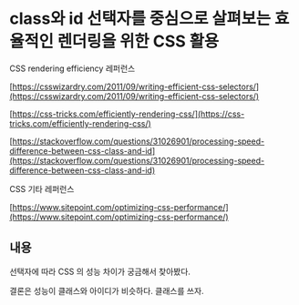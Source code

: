 # class와 id 선택자를 중심으로 살펴보는 효율적인 렌더링을 위한 CSS 활용

CSS rendering efficiency 레퍼런스

[https://csswizardry.com/2011/09/writing-efficient-css-selectors/](https://csswizardry.com/2011/09/writing-efficient-css-selectors/)

[https://css-tricks.com/efficiently-rendering-css/](https://css-tricks.com/efficiently-rendering-css/)

[https://stackoverflow.com/questions/31026901/processing-speed-difference-between-css-class-and-id](https://stackoverflow.com/questions/31026901/processing-speed-difference-between-css-class-and-id)

CSS 기타 레퍼런스

[https://www.sitepoint.com/optimizing-css-performance/](https://www.sitepoint.com/optimizing-css-performance/)

## 내용

선택자에 따라 CSS 의 성능 차이가 궁금해서 찾아봤다.

결론은 성능이 클래스와 아이디가 비슷하다. 클래스를 쓰자.